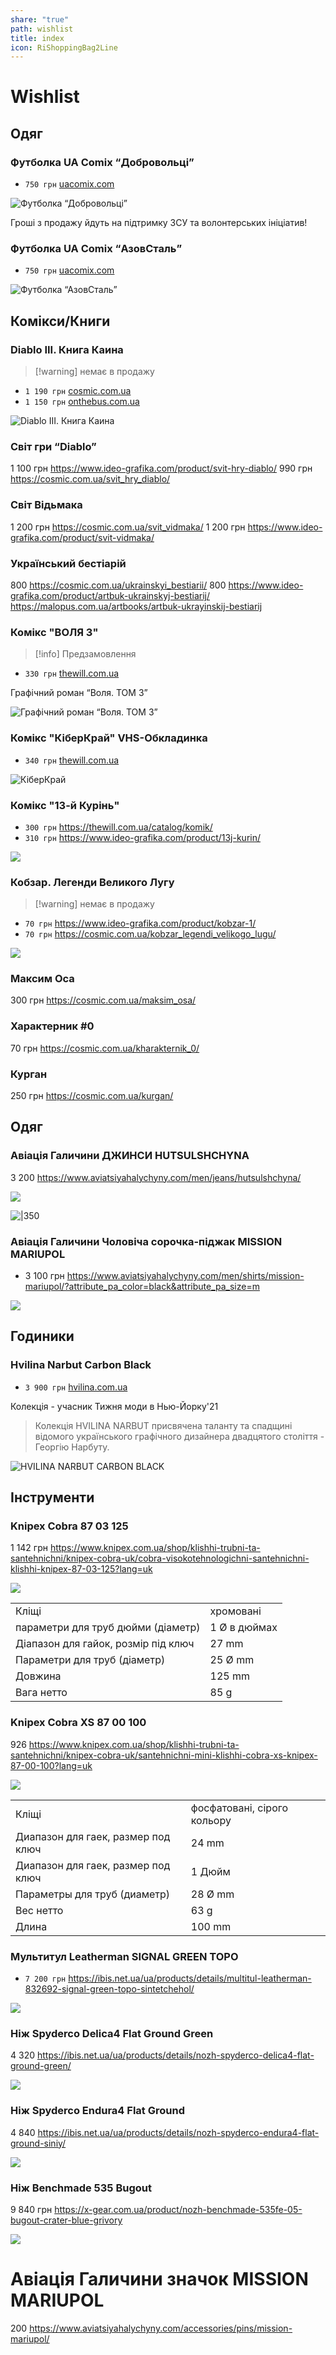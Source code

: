 ```yaml
---
share: "true"
path: wishlist
title: index
icon: RiShoppingBag2Line
---
```


# Wishlist
## Одяг

### Футболка **UA Comix** “Добровольці”

- `750 грн` [uacomix.com](https://uacomix.com/product/futbolka-dobrovoltsi/)

![Футболка “Добровольці”](https://uacomix.com/wp-content/uploads/2023/10/dobrovoltsi_page-0001-scaled.jpg)

Гроші з продажу йдуть на підтримку ЗСУ та волонтерських ініціатив!
### Футболка **UA Comix** “АзовСталь”

- `750 грн` [uacomix.com](https://uacomix.com/product/futbolka-azovstal-bila/)

![Футболка “АзовСталь”](https://uacomix.com/wp-content/uploads/2023/10/t-shirts-uacomix-azovstal-1-scaled-1.jpg)

## Комікси/Книги

### Diablo III. Книга Каина

> [!warning] немає в продажу

- `1 190 грн` [cosmic.com.ua](https://cosmic.com.ua/ru/diablo_kniga_kaina/)
- `1 150 грн` [onthebus.com.ua](https://www.onthebus.com.ua/artbuki-entsiklopedii/diablo-kniga-kaina/)

![Diablo III. Книга Каина](https://cosmic.com.ua/content/images/25/930x1246l80br0/diablo_kniga_kaina-80666232287435.webp)

### Світ гри “Diablo”
1 100 грн https://www.ideo-grafika.com/product/svit-hry-diablo/
990 грн https://cosmic.com.ua/svit_hry_diablo/

### Світ Відьмака
1 200 грн https://cosmic.com.ua/svit_vidmaka/
1 200 грн https://www.ideo-grafika.com/product/svit-vidmaka/

### Український бестіарій
800 https://cosmic.com.ua/ukrainskyi_bestiarii/
800 https://www.ideo-grafika.com/product/artbuk-ukrainskyj-bestiarij/
https://malopus.com.ua/artbooks/artbuk-ukrayinskij-bestiarij


### Комікс "ВОЛЯ 3"

> [!info] Предзамовлення

- `330 грн` [thewill.com.ua](https://thewill.com.ua/catalog/komiks-volya-3/)

Графічний роман “Воля. ТОМ 3”

![Графічний роман “Воля. ТОМ 3”](https://thewill.com.ua/Media/volya-comics/%D1%82%D0%BE%D0%B2%D0%B0%D1%80_%D0%923.jpg)

### Комікс "КіберКрай" VHS-Обкладинка

- `340 грн` [thewill.com.ua](https://thewill.com.ua/catalog/komiks-kiberkray-vhs-obkladinka/)

![КіберКрай](https://thewill.com.ua/Media/volya-comics/vhs_zibrov.jpg)

### Комікс "13-й Курінь"

- `300 грн` https://thewill.com.ua/catalog/komik/
- `310 грн` https://www.ideo-grafika.com/product/13j-kurin/

![](https://thewill.com.ua/Media/volya-comics/TOWARR212342.jpg)

### Кобзар. Легенди Великого Лугу

> [!warning] немає в продажу

- `70 грн` https://www.ideo-grafika.com/product/kobzar-1/
- `70 грн` https://cosmic.com.ua/kobzar_legendi_velikogo_lugu/

![](https://www.ideo-grafika.com/wp-content/uploads/2019/05/Kobzar-1-cover.jpg)

### Максим Оса

300 грн https://cosmic.com.ua/maksim_osa/

### Характерник #0

70 грн https://cosmic.com.ua/kharakternik_0/

### Курган
250 грн https://cosmic.com.ua/kurgan/

## Одяг

### **Авіація Галичини** ДЖИНСИ HUTSULSHCHYNA

3 200 https://www.aviatsiyahalychyny.com/men/jeans/hutsulshchyna/

![](https://www.aviatsiyahalychyny.com/wp-content/uploads/2023/10/848A3238.jpg)

![|350](https://www.aviatsiyahalychyny.com/wp-content/uploads/2023/10/848A3396.jpg)

### **Авіація Галичини** Чоловіча сорочка-піджак MISSION MARIUPOL

- 3 100 грн https://www.aviatsiyahalychyny.com/men/shirts/mission-mariupol/?attribute_pa_color=black&attribute_pa_size=m

![](https://www.aviatsiyahalychyny.com/wp-content/uploads/2022/10/848a4168_optimized-scaled.jpg)


## Годиники

### **Hvilina** Narbut Carbon Black

- `3 900 грн` [hvilina.com.ua](https://hvilina.com.ua/collection/narbut/product/narbut-carbon-black-3)

Колекція - учасник Тижня моди в Нью-Йорку'21 

> Колекція HVILINA NARBUT присвячена таланту та спадщині відомого українського графічного дизайнера двадцятого століття - Георгію Нарбуту.

![HVILINA NARBUT CARBON BLACK](https://static.insalescdn.com/images/products/1/4459/416567659/1.png)



## Інструменти
### Knipex Cobra 87 03 125

1 142 грн https://www.knipex.com.ua/shop/klishhi-trubni-ta-santehnichni/knipex-cobra-uk/cobra-visokotehnologichni-santehnichni-klishhi-knipex-87-03-125?lang=uk

![](https://www.knipex.com.ua/wp-content/uploads/2018/10/8703125.jpg)

|  |  |
| ---- | ---- |
| Кліщі | хромовані |
| параметри для труб дюйми (діаметр) | 1 Ø в дюймах |
| Діапазон для гайок, розмір під ключ | 27 mm |
| Параметри для труб (діаметр) | 25 Ø mm |
| Довжина | 125 mm |
| Вага нетто | 85 g |
### Knipex Cobra XS 87 00 100

926 https://www.knipex.com.ua/shop/klishhi-trubni-ta-santehnichni/knipex-cobra-uk/santehnichni-mini-klishhi-cobra-xs-knipex-87-00-100?lang=uk

![](https://www.knipex.com.ua/wp-content/uploads/2020/07/87-00-100.jpg)


|  |  |
| ---- | ---- |
| Кліщі | фосфатовані, сірого кольору |
| Диапазон для гаек, размер под ключ | 24 mm |
| Диапазон для гаек, размер под ключ | 1 Дюйм |
| Параметры для труб (диаметр) | 28 Ø mm |
| Вес нетто | 63 g |
| Длина | 100 mm |
### Мультитул **Leatherman** SIGNAL GREEN TOPO

- `7 200 грн` https://ibis.net.ua/ua/products/details/multitul-leatherman-832692-signal-green-topo-sintetchehol/

![](https://ibis.net.ua/static/products_pictures/b/7/8/multitul-leatherman-832692-signal-green-topo.webp)

### Ніж **Spyderco** Delica4 Flat Ground Green

4 320 https://ibis.net.ua/ua/products/details/nozh-spyderco-delica4-flat-ground-green/

![](https://ibis.net.ua/static/products_pictures/870134.jpg)

### Ніж **Spyderco** Endura4 Flat Ground
4 840 https://ibis.net.ua/ua/products/details/nozh-spyderco-endura4-flat-ground-siniy/

![](https://ibis.net.ua/static/products_pictures/9/f/2/nozh-spyderco-endura4-flat-ground.jpg)

### Ніж **Benchmade** 535 Bugout

9 840 грн https://x-gear.com.ua/product/nozh-benchmade-535fe-05-bugout-crater-blue-grivory

![](https://x-gear.com.ua/image/cache/webp/catalog/easyphoto/25885/nozh-benchmade-945-mini-osborne-arctic-storm-fatcarbon-945-221-2-600x600.webp)

# **Авіація Галичини** значок MISSION MARIUPOL

200 https://www.aviatsiyahalychyny.com/accessories/pins/mission-mariupol/
